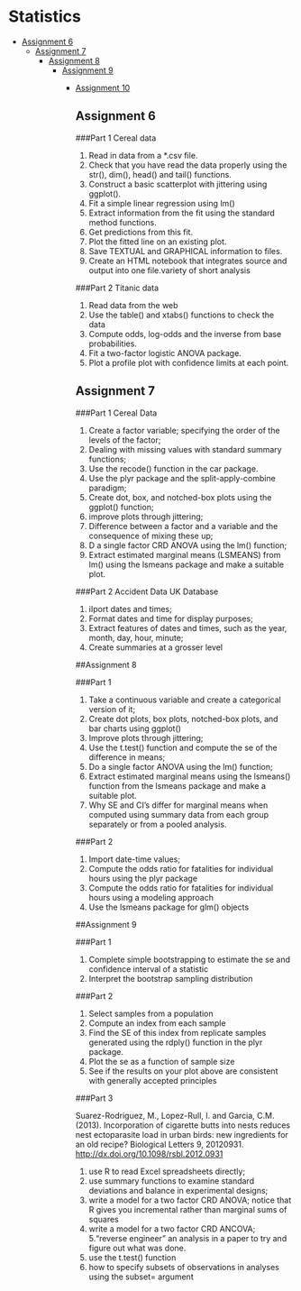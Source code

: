 # Statistics

- [Assignment 6](#assignment-6)
  - [Assignment 7](#assignment-7)
    - [Assignment 8](#assignment-8)
      - [Assignment 9](#assignment-9)
        - [Assignment 10](#assignment-10)
          
          ## Assignment 6
          
          ###Part 1 Cereal data
          1. Read in data from a *.csv file.
          2. Check that you have read the data properly using the str(), dim(),
          head() and tail() functions.
          3. Construct a basic scatterplot with jittering using ggplot().
          4. Fit a simple linear regression using lm()
          5. Extract information from the fit using the standard method functions.
          6. Get predictions from this fit.
          7. Plot the fitted line on an existing plot.
          8. Save TEXTUAL and GRAPHICAL information to files.
          9. Create an HTML notebook that integrates source and output into
          one file.variety of short analysis
          
          ###Part 2 Titanic data
          
          1. Read data from the web
          2. Use the table() and xtabs() functions to check the data
          3. Compute odds, log-odds and the inverse from base probabilities.
          4. Fit a two-factor logistic ANOVA package.
          5. Plot a profile plot with confidence limits at each point.
          
          ## Assignment 7
          
          ###Part 1 Cereal Data
          1. Create a factor variable; specifying the order of the levels of the factor;
          2. Dealing with missing values with standard summary functions;
          3. Use the recode() function in the car package.
          4. Use the plyr package and the split-apply-combine paradigm;
          5. Create dot, box, and notched-box plots using the ggplot() function;
          6. improve plots through jittering;
          7. Difference between a factor and a variable and the consequence
          of mixing these up;
          8. D a single factor CRD ANOVA using the lm() function;
          9. Extract estimated marginal means (LSMEANS) from lm() using the lsmeans
          package and make a suitable plot.
          
          ###Part 2 Accident Data UK Database
          
          1. iIport dates and times;
          2. Format dates and time for display purposes;
          3. Extract features of dates and times, such as the year, month, day, hour,
          minute;
          4. Create summaries at a grosser level
          
          ##Assignment 8
          
          ###Part 1
          
          1. Take a continuous variable and create a categorical version of it;
          2. Create dot plots, box plots, notched-box plots, and bar charts using ggplot()
          3. Improve plots through jittering;
          4. Use the t.test() function and compute the se of the difference in means;
          5. Do a single factor ANOVA using the lm() function;
          6. Extract estimated marginal means using the lsmeans() function from the
          lsmeans package and make a suitable plot.
          7. Why SE and CI’s differ for marginal means when computed using summary
          data from each group separately or from a pooled analysis.
          
          ###Part 2
          
          1. Import date-time values;
          2. Compute the odds ratio for fatalities for individual hours using the plyr
          package
          3. Compute the odds ratio for fatalities for individual hours using a modeling
          approach
          4. Use the lsmeans package for glm() objects
          
          ##Assignment 9
          
          ###Part 1
          
          1. Complete simple bootstrapping to estimate the se and confidence interval of a
          statistic
          2. Interpret the bootstrap sampling distribution
          
          ###Part 2
          
          1. Select samples from a population
          2. Compute an index from each sample
          3. Find the SE of this index from replicate samples generated using the rdply()
          function in the plyr package.
          4. Plot the se as a function of sample size
          5. See if the results on your plot above are consistent with generally accepted
          principles
          
          ###Part 3
          
          Suarez-Rodriguez, M., Lopez-Rull, I. and Garcia, C.M. (2013).
          Incorporation of cigarette butts into nests reduces nest ectoparasite
          load in urban birds: new ingredients for an old recipe?
          Biological Letters 9, 20120931.
          http://dx.doi.org/10.1098/rsbl.2012.0931
          
          1. use R to read Excel spreadsheets directly;
          2. use summary functions to examine standard deviations and balance in
          experimental designs;
          3. write a model for a two factor CRD ANOVA; notice that R gives you
          incremental rather than marginal sums of squares
          4. write a model for a two factor CRD ANCOVA;
          5.“reverse engineer” an analysis in a paper to try and figure out what was
          done.
          6. use the t.test() function
          7. how to specify subsets of observations in analyses using the subset= argument
          